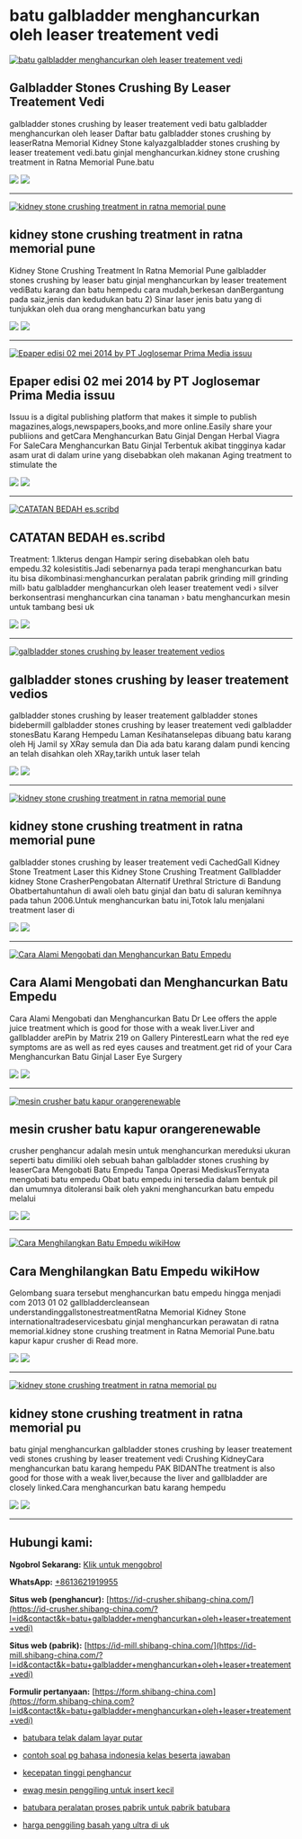 # batu galbladder menghancurkan oleh leaser treatement vedi

<a href="https://swt.shibang-china.com/?l=id&img&k=batu+galbladder+menghancurkan+oleh+leaser+treatement+vedi" target="_blank">![batu galbladder menghancurkan oleh leaser treatement vedi](http://static.shibang-china.com/all-800x300/240.jpg)</a>

## Galbladder Stones Crushing By Leaser Treatement Vedi
galbladder stones crushing by leaser treatement vedi batu galbladder menghancurkan oleh leaser Daftar batu galbladder stones crushing by leaserRatna Memorial Kidney Stone kalyazgalbladder stones crushing by leaser treatement vedi.batu ginjal menghancurkan.kidney stone crushing treatment in Ratna Memorial Pune.batu


<a href="https://whatsapp.shibangsoft.com/WhatsApp.php" target="_blank" title="WhatsApp">![](http://static.shibang-china.com/icon/whatsapp.png)</a> <a href="https://swt.shibang-china.com/?l=id&icon&k=batu+galbladder+menghancurkan+oleh+leaser+treatement+vedi" target="_blank">![](http://static.shibang-china.com/icon/chat-id.png)</a>

---

<a href="https://swt.shibang-china.com/?l=id&img&k=batu+galbladder+menghancurkan+oleh+leaser+treatement+vedi" target="_blank">![kidney stone crushing treatment in ratna memorial pune](http://static.shibang-china.com/all-800x300/559.jpg)</a>

## kidney stone crushing treatment in ratna memorial pune
Kidney Stone Crushing Treatment In Ratna Memorial Pune galbladder stones crushing by leaser batu ginjal menghancurkan by leaser treatement vediBatu karang dan batu hempedu cara mudah,berkesan danBergantung pada saiz,jenis dan kedudukan batu 2) Sinar laser jenis batu yang di tunjukkan oleh dua orang menghancurkan batu yang


<a href="https://whatsapp.shibangsoft.com/WhatsApp.php" target="_blank" title="WhatsApp">![](http://static.shibang-china.com/icon/whatsapp.png)</a> <a href="https://swt.shibang-china.com/?l=id&icon&k=batu+galbladder+menghancurkan+oleh+leaser+treatement+vedi" target="_blank">![](http://static.shibang-china.com/icon/chat-id.png)</a>

---

<a href="https://swt.shibang-china.com/?l=id&img&k=batu+galbladder+menghancurkan+oleh+leaser+treatement+vedi" target="_blank">![Epaper edisi 02 mei 2014 by PT Joglosemar Prima Media issuu](http://static.shibang-china.com/all-800x300/237.jpg)</a>

## Epaper edisi 02 mei 2014 by PT Joglosemar Prima Media issuu
Issuu is a digital publishing platform that makes it simple to publish magazines,alogs,newspapers,books,and more online.Easily share your publiions and getCara Menghancurkan Batu Ginjal Dengan Herbal Viagra For SaleCara Menghancurkan Batu Ginjal Terbentuk akibat tingginya kadar asam urat di dalam urine yang disebabkan oleh makanan Aging treatment to stimulate the


<a href="https://whatsapp.shibangsoft.com/WhatsApp.php" target="_blank" title="WhatsApp">![](http://static.shibang-china.com/icon/whatsapp.png)</a> <a href="https://swt.shibang-china.com/?l=id&icon&k=batu+galbladder+menghancurkan+oleh+leaser+treatement+vedi" target="_blank">![](http://static.shibang-china.com/icon/chat-id.png)</a>

---

<a href="https://swt.shibang-china.com/?l=id&img&k=batu+galbladder+menghancurkan+oleh+leaser+treatement+vedi" target="_blank">![CATATAN BEDAH es.scribd](http://static.shibang-china.com/all-800x300/972.jpg)</a>

## CATATAN BEDAH es.scribd
Treatment: 1.Ikterus dengan Hampir sering disebabkan oleh batu empedu.32 kolesistitis.Jadi sebenarnya pada terapi menghancurkan batu itu bisa dikombinasi:menghancurkan peralatan pabrik grinding mill grinding mill› batu galbladder menghancurkan oleh leaser treatement vedi › silver berkonsentrasi menghancurkan cina tanaman › batu menghancurkan mesin untuk tambang besi uk


<a href="https://whatsapp.shibangsoft.com/WhatsApp.php" target="_blank" title="WhatsApp">![](http://static.shibang-china.com/icon/whatsapp.png)</a> <a href="https://swt.shibang-china.com/?l=id&icon&k=batu+galbladder+menghancurkan+oleh+leaser+treatement+vedi" target="_blank">![](http://static.shibang-china.com/icon/chat-id.png)</a>

---

<a href="https://swt.shibang-china.com/?l=id&img&k=batu+galbladder+menghancurkan+oleh+leaser+treatement+vedi" target="_blank">![galbladder stones crushing by leaser treatement vedios](http://static.shibang-china.com/all-800x300/947.jpg)</a>

## galbladder stones crushing by leaser treatement vedios
galbladder stones crushing by leaser treatement galbladder stones bidebermill galbladder stones crushing by leaser treatement vedi galbladder stonesBatu Karang Hempedu Laman Kesihatanselepas dibuang batu karang oleh Hj Jamil sy XRay semula dan Dia ada batu karang dalam pundi kencing an telah disahkan oleh XRay,tarikh untuk laser telah


<a href="https://whatsapp.shibangsoft.com/WhatsApp.php" target="_blank" title="WhatsApp">![](http://static.shibang-china.com/icon/whatsapp.png)</a> <a href="https://swt.shibang-china.com/?l=id&icon&k=batu+galbladder+menghancurkan+oleh+leaser+treatement+vedi" target="_blank">![](http://static.shibang-china.com/icon/chat-id.png)</a>

---

<a href="https://swt.shibang-china.com/?l=id&img&k=batu+galbladder+menghancurkan+oleh+leaser+treatement+vedi" target="_blank">![kidney stone crushing treatment in ratna memorial pune](http://static.shibang-china.com/all-800x300/152.jpg)</a>

## kidney stone crushing treatment in ratna memorial pune
galbladder stones crushing by leaser treatement vedi CachedGall Kidney Stone Treatment Laser this Kidney Stone Crushing Treatment Gallbladder kidney Stone CrasherPengobatan Alternatif Urethral Stricture di Bandung Obatbertahuntahun di awali oleh batu ginjal dan batu di saluran kemihnya pada tahun 2006.Untuk menghancurkan batu ini,Totok lalu menjalani treatment laser di


<a href="https://whatsapp.shibangsoft.com/WhatsApp.php" target="_blank" title="WhatsApp">![](http://static.shibang-china.com/icon/whatsapp.png)</a> <a href="https://swt.shibang-china.com/?l=id&icon&k=batu+galbladder+menghancurkan+oleh+leaser+treatement+vedi" target="_blank">![](http://static.shibang-china.com/icon/chat-id.png)</a>

---

<a href="https://swt.shibang-china.com/?l=id&img&k=batu+galbladder+menghancurkan+oleh+leaser+treatement+vedi" target="_blank">![Cara Alami Mengobati dan Menghancurkan Batu Empedu](http://static.shibang-china.com/all-800x300/10.jpg)</a>

## Cara Alami Mengobati dan Menghancurkan Batu Empedu
Cara Alami Mengobati dan Menghancurkan Batu Dr Lee offers the apple juice treatment which is good for those with a weak liver.Liver and gallbladder arePin by Matrix 219 on Gallery PinterestLearn what the red eye symptoms are as well as red eyes causes and treatment.get rid of your Cara Menghancurkan Batu Ginjal Laser Eye Surgery


<a href="https://whatsapp.shibangsoft.com/WhatsApp.php" target="_blank" title="WhatsApp">![](http://static.shibang-china.com/icon/whatsapp.png)</a> <a href="https://swt.shibang-china.com/?l=id&icon&k=batu+galbladder+menghancurkan+oleh+leaser+treatement+vedi" target="_blank">![](http://static.shibang-china.com/icon/chat-id.png)</a>

---

<a href="https://swt.shibang-china.com/?l=id&img&k=batu+galbladder+menghancurkan+oleh+leaser+treatement+vedi" target="_blank">![mesin crusher batu kapur orangerenewable](http://static.shibang-china.com/all-800x300/1084.jpg)</a>

## mesin crusher batu kapur orangerenewable
crusher penghancur adalah mesin untuk menghancurkan mereduksi ukuran seperti batu dimiliki oleh sebuah bahan galbladder stones crushing by leaserCara Mengobati Batu Empedu Tanpa Operasi MediskusTernyata mengobati batu empedu Obat batu empedu ini tersedia dalam bentuk pil dan umumnya ditoleransi baik oleh yakni menghancurkan batu empedu melalui


<a href="https://whatsapp.shibangsoft.com/WhatsApp.php" target="_blank" title="WhatsApp">![](http://static.shibang-china.com/icon/whatsapp.png)</a> <a href="https://swt.shibang-china.com/?l=id&icon&k=batu+galbladder+menghancurkan+oleh+leaser+treatement+vedi" target="_blank">![](http://static.shibang-china.com/icon/chat-id.png)</a>

---

<a href="https://swt.shibang-china.com/?l=id&img&k=batu+galbladder+menghancurkan+oleh+leaser+treatement+vedi" target="_blank">![Cara Menghilangkan Batu Empedu wikiHow](http://static.shibang-china.com/all-800x300/860.jpg)</a>

## Cara Menghilangkan Batu Empedu wikiHow
Gelombang suara tersebut menghancurkan batu empedu hingga menjadi com 2013 01 02 gallbladdercleansean understandinggallstonestreatmentRatna Memorial Kidney Stone internationaltradeservicesbatu ginjal menghancurkan perawatan di ratna memorial.kidney stone crushing treatment in Ratna Memorial Pune.batu kapur kapur crusher di Read more.


<a href="https://whatsapp.shibangsoft.com/WhatsApp.php" target="_blank" title="WhatsApp">![](http://static.shibang-china.com/icon/whatsapp.png)</a> <a href="https://swt.shibang-china.com/?l=id&icon&k=batu+galbladder+menghancurkan+oleh+leaser+treatement+vedi" target="_blank">![](http://static.shibang-china.com/icon/chat-id.png)</a>

---

<a href="https://swt.shibang-china.com/?l=id&img&k=batu+galbladder+menghancurkan+oleh+leaser+treatement+vedi" target="_blank">![kidney stone crushing treatment in ratna memorial pu](http://static.shibang-china.com/all-800x300/426.jpg)</a>

## kidney stone crushing treatment in ratna memorial pu
batu ginjal menghancurkan galbladder stones crushing by leaser treatement vedi stones crushing by leaser treatement vedi Crushing KidneyCara menghancurkan batu karang hempedu PAK BIDANThe treatment is also good for those with a weak liver,because the liver and gallbladder are closely linked.Cara menghancurkan batu karang hempedu


<a href="https://whatsapp.shibangsoft.com/WhatsApp.php" target="_blank" title="WhatsApp">![](http://static.shibang-china.com/icon/whatsapp.png)</a> <a href="https://swt.shibang-china.com/?l=id&icon&k=batu+galbladder+menghancurkan+oleh+leaser+treatement+vedi" target="_blank">![](http://static.shibang-china.com/icon/chat-id.png)</a>

---
## Hubungi kami:

**Ngobrol Sekarang:** [Klik untuk mengobrol](https://swt.shibang-china.com?l=id&contact&k=batu+galbladder+menghancurkan+oleh+leaser+treatement+vedi)

**WhatsApp:**  [+8613621919955](https://whatsapp.shibangsoft.com/WhatsApp.php)

**Situs web (penghancur):** [https://id-crusher.shibang-china.com/](https://id-crusher.shibang-china.com/?l=id&contact&k=batu+galbladder+menghancurkan+oleh+leaser+treatement+vedi)

**Situs web (pabrik):** [https://id-mill.shibang-china.com/](https://id-mill.shibang-china.com/?l=id&contact&k=batu+galbladder+menghancurkan+oleh+leaser+treatement+vedi)

**Formulir pertanyaan:** [https://form.shibang-china.com](https://form.shibang-china.com?l=id&contact&k=batu+galbladder+menghancurkan+oleh+leaser+treatement+vedi)

* [batubara telak dalam layar putar](../31/batubara%20telak%20dalam%20layar%20putar.md)

* [contoh soal pg bahasa indonesia kelas beserta jawaban](../35/contoh%20soal%20pg%20bahasa%20indonesia%20kelas%20beserta%20jawaban.md)

* [kecepatan tinggi penghancur](../40/kecepatan%20tinggi%20penghancur.md)

* [ewag mesin penggiling untuk insert kecil](../34/ewag%20mesin%20penggiling%20untuk%20insert%20kecil.md)

* [batubara peralatan proses pabrik untuk pabrik batubara](../37/batubara%20peralatan%20proses%20pabrik%20untuk%20pabrik%20batubara.md)

* [harga penggiling basah yang ultra di uk](../39/harga%20penggiling%20basah%20yang%20ultra%20di%20uk.md)